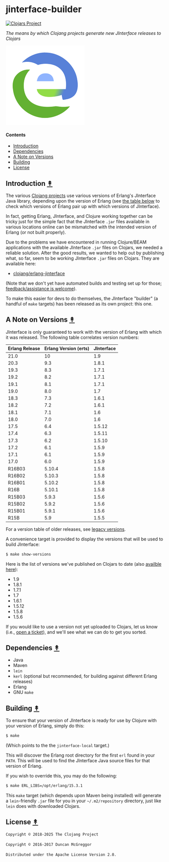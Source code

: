 # jinterface-builder

[![Clojars Project][clojars-badge]][clojars]

*The means by which Clojang projects generate new JInterface releases to Clojars*

[![Clojang logo][logo]][logo-large]


#### Contents

* [Introduction](#introduction-)
* [Dependencies](#dependencies-)
* [A Note on Versions](#a-note-on-versions-)
* [Building](#building-)
* [License](#license-)


## Introduction [&#x219F;](#contents)

The various [Clojang projects](https://github.com/clojang) use various versions
of Erlang's JInterface Java library, depending upon the version of Erlang (see
[the table below](#a-note-on-versions-) to check which versions of Erlang pair up with which versions of
JInterface).

In fact, getting Erlang, JInterface, and Clojure working together can be tricky just for the simple fact that the JInterface ``.jar`` files available in various locations online can be mismatched with the intended version of Erlang (or not built properly).

Due to the problems we have encountered in running Clojure/BEAM applications with the available JInterface ``.jar`` files on Clojars, we needed a reliable solution. After the good results, we wanted to help out by publishing what, so far, seem to be working JInterface ``.jar`` files on Clojars. They are available here:

* [clojang/erlang-jinterface](https://clojars.org/clojang/erlang-jinterface)

(Note that we don't yet have automated builds and testing set up for those; [feedback/assistance is welcome](https://github.com/clojang/jinterface-builder/issues/new)).

To make this easier for devs to do themselves, the JInterface "builder" (a handful of ``make`` targets) has been released as its own project: this one.


## A Note on Versions [&#x219F;](#contents)

JInterface is only guaranteed to work with the version of Erlang with which it
was released. The following table correlates version numbers:

| Erlang Release | Erlang Version (erts) | JInterface |
|----------------|-----------------------|------------|
| 21.0           | 10                    | 1.9        |
| 20.3           | 9.3                   | 1.8.1      |
| 19.3           | 8.3                   | 1.7.1      |
| 19.2           | 8.2                   | 1.7.1      |
| 19.1           | 8.1                   | 1.7.1      |
| 19.0           | 8.0                   | 1.7        |
| 18.3           | 7.3                   | 1.6.1      |
| 18.2           | 7.2                   | 1.6.1      |
| 18.1           | 7.1                   | 1.6        |
| 18.0           | 7.0                   | 1.6        |
| 17.5           | 6.4                   | 1.5.12     |
| 17.4           | 6.3                   | 1.5.11     |
| 17.3           | 6.2                   | 1.5.10     |
| 17.2           | 6.1                   | 1.5.9      |
| 17.1           | 6.1                   | 1.5.9      |
| 17.0           | 6.0                   | 1.5.9      |
| R16B03         | 5.10.4                | 1.5.8      |
| R16B02         | 5.10.3                | 1.5.8      |
| R16B01         | 5.10.2                | 1.5.8      |
| R16B           | 5.10.1                | 1.5.8      |
| R15B03         | 5.9.3                 | 1.5.6      |
| R15B02         | 5.9.2                 | 1.5.6      |
| R15B01         | 5.9.1                 | 1.5.6      |
| R15B           | 5.9                   | 1.5.5      |

For a version table of older releases, see [legacy versions](./docs/legacy-versions.md).

A convenience target is provided to display the versions that will be used to build JInterface:

```bash
$ make show-versions
```

Here is the list of versions we've published on Clojars to date (also [availble here](https://clojars.org/clojang/erlang-jinterface/versions)):

* 1.9
* 1.8.1
* 1.7.1
* 1.7
* 1.6.1
* 1.5.12
* 1.5.8
* 1.5.6

If you would like to use a version not yet uploaded to Clojars, let us know (i.e., [open a ticket](https://github.com/clojang/jinterface-builder/issues/new)), and we'll see what we can do to get you sorted.


## Dependencies [&#x219F;](#contents)

* Java
* Maven
* `lein`
* `kerl` (optional but recommended, for building against different Erlang releases)
* Erlang
* GNU `make`


## Building [&#x219F;](#contents)

To ensure that your version of JInterface is ready for use by Clojure with your
version of Erlang, simply do this:


```bash
$ make
```

(Which points to the the ``jinterface-local`` target.)

This will discover the Erlang root directory for the first ``erl`` found in your
``PATH``. This will be used to find the JInterface Java source files for that version
of Erlang.

If you wish to override this, you may do the following:

```bash
$ make ERL_LIBS=/opt/erlang/15.3.1
```

This ``make`` target (which depends upon Maven being installed) will
generate a ``lein``-friendly ``.jar`` file for you in your
``~/.m2/repository`` directory, just like ``lein`` does with downloaded Clojars.


## License [&#x219F;](#contents)

```
Copyright © 2018-2025 The Clojang Project

Copyright © 2016-2017 Duncan McGreggor

Distributed under the Apache License Version 2.0.
```


<!-- Named page links below: /-->

[travis]: https://travis-ci.org/clojang/jinterface-builder
[travis-badge]: https://travis-ci.org/clojang/jinterface-builder.png?branch=master
[logo]: https://github.com/clojang/resources/blob/master/images/logo-5-250x.png
[logo-large]: https://github.com/clojang/resources/blob/master/images/logo-5-1000x.png
[clojars]: https://clojars.org/clojang/erlang-jinterface
[clojars-badge]: https://img.shields.io/clojars/v/clojang/erlang-jinterface.svg
